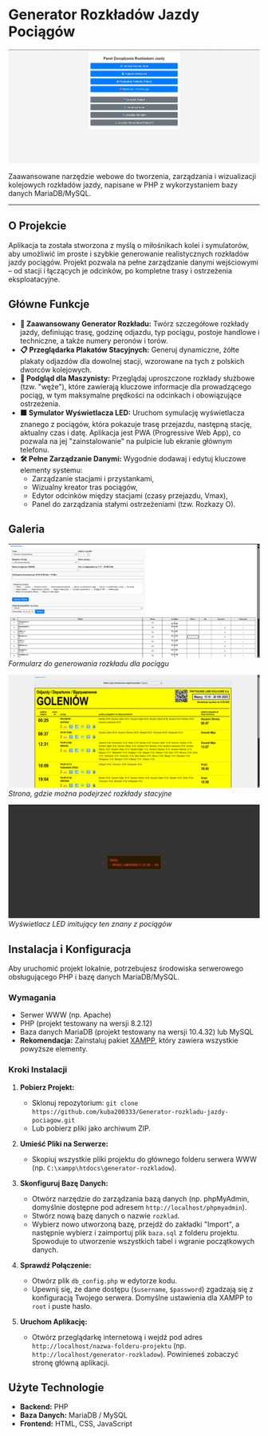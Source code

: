 # Generator Rozkładów Jazdy Pociągów

![Strona Główna](https://github.com/kuba200333/Generator-rozkladu-jazdy-pociagow/blob/main/image/strona_glowna.png?raw=true)

Zaawansowane narzędzie webowe do tworzenia, zarządzania i wizualizacji kolejowych rozkładów jazdy, napisane w PHP z wykorzystaniem bazy danych MariaDB/MySQL.

---

## O Projekcie

Aplikacja ta została stworzona z myślą o miłośnikach kolei i symulatorów, aby umożliwić im proste i szybkie generowanie realistycznych rozkładów jazdy pociągów. Projekt pozwala na pełne zarządzanie danymi wejściowymi – od stacji i łączących je odcinków, po kompletne trasy i ostrzeżenia eksploatacyjne.

## Główne Funkcje

* **🚄 Zaawansowany Generator Rozkładu:** Twórz szczegółowe rozkłady jazdy, definiując trasę, godzinę odjazdu, typ pociągu, postoje handlowe i techniczne, a także numery peronów i torów.
* **📋 Przeglądarka Plakatów Stacyjnych:** Generuj dynamiczne, żółte plakaty odjazdów dla dowolnej stacji, wzorowane na tych z polskich dworców kolejowych.
* **📄 Podgląd dla Maszynisty:** Przeglądaj uproszczone rozkłady służbowe (tzw. "węże"), które zawierają kluczowe informacje dla prowadzącego pociąg, w tym maksymalne prędkości na odcinkach i obowiązujące ostrzeżenia.
* **🟧 Symulator Wyświetlacza LED:** Uruchom symulację wyświetlacza znanego z pociągów, która pokazuje trasę przejazdu, następną stację, aktualny czas i datę. Aplikacja jest PWA (Progressive Web App), co pozwala na jej "zainstalowanie" na pulpicie lub ekranie głównym telefonu.
* **🛠️ Pełne Zarządzanie Danymi:** Wygodnie dodawaj i edytuj kluczowe elementy systemu:
    * Zarządzanie stacjami i przystankami,
    * Wizualny kreator tras pociągów,
    * Edytor odcinków między stacjami (czasy przejazdu, Vmax),
    * Panel do zarządzania stałymi ostrzeżeniami (tzw. Rozkazy O).

## Galeria

![Formularz generatora rozkładu](https://github.com/kuba200333/Generator-rozkladu-jazdy-pociagow/blob/main/image/generator_rozkladu.png?raw=true)
*Formularz do generowania rozkładu dla pociągu*

![Przeglądarka rozkładów stacyjnych](https://github.com/kuba200333/Generator-rozkladu-jazdy-pociagow/blob/main/image/przegladarka_rozkladow.png?raw=true)
*Strona, gdzie można podejrzeć rozkłady stacyjne*

![Wyświetlacz LED](https://github.com/kuba200333/Generator-rozkladu-jazdy-pociagow/blob/main/image/wyswietlacz_led.png?raw=true)
*Wyświetlacz LED imitujący ten znany z pociągów*

## Instalacja i Konfiguracja

Aby uruchomić projekt lokalnie, potrzebujesz środowiska serwerowego obsługującego PHP i bazę danych MariaDB/MySQL.

### Wymagania
* Serwer WWW (np. Apache)
* PHP (projekt testowany na wersji 8.2.12)
* Baza danych MariaDB (projekt testowany na wersji 10.4.32) lub MySQL
* **Rekomendacja:** Zainstaluj pakiet [XAMPP](https://www.apachefriends.org/pl/index.html), który zawiera wszystkie powyższe elementy.

### Kroki Instalacji
1.  **Pobierz Projekt:**
    * Sklonuj repozytorium: `git clone https://github.com/kuba200333/Generator-rozkladu-jazdy-pociagow.git`
    * Lub pobierz pliki jako archiwum ZIP.

2.  **Umieść Pliki na Serwerze:**
    * Skopiuj wszystkie pliki projektu do głównego folderu serwera WWW (np. `C:\xampp\htdocs\generator-rozkladow`).

3.  **Skonfiguruj Bazę Danych:**
    * Otwórz narzędzie do zarządzania bazą danych (np. phpMyAdmin, domyślnie dostępne pod adresem `http://localhost/phpmyadmin`).
    * Stwórz nową bazę danych o nazwie `rozklad`.
    * Wybierz nowo utworzoną bazę, przejdź do zakładki "Import", a następnie wybierz i zaimportuj plik `baza.sql` z folderu projektu. Spowoduje to utworzenie wszystkich tabel i wgranie początkowych danych.

4.  **Sprawdź Połączenie:**
    * Otwórz plik `db_config.php` w edytorze kodu.
    * Upewnij się, że dane dostępu (`$username`, `$password`) zgadzają się z konfiguracją Twojego serwera. Domyślne ustawienia dla XAMPP to `root` i puste hasło.

5.  **Uruchom Aplikację:**
    * Otwórz przeglądarkę internetową i wejdź pod adres `http://localhost/nazwa-folderu-projektu` (np. `http://localhost/generator-rozkladow`). Powinieneś zobaczyć stronę główną aplikacji.

## Użyte Technologie
* **Backend:** PHP
* **Baza Danych:** MariaDB / MySQL
* **Frontend:** HTML, CSS, JavaScript
